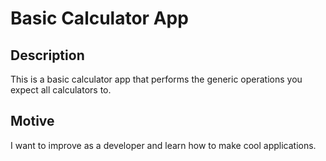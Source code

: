 # Basic Calculator App

## Description
This is a basic calculator app that performs the generic operations you expect all calculators to.

## Motive
I want to improve as a developer and learn how to make cool applications.